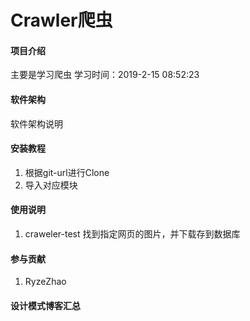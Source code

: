 # Crawler爬虫

#### 项目介绍
主要是学习爬虫
学习时间：2019-2-15 08:52:23
#### 软件架构
软件架构说明


#### 安装教程

1. 根据git-url进行Clone
2. 导入对应模块

#### 使用说明

1.  craweler-test
    找到指定网页的图片，并下载存到数据库



#### 参与贡献
1. RyzeZhao


#### 设计模式博客汇总